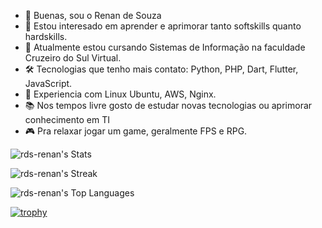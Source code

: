 - 👋 Buenas, sou o Renan de Souza
- 👀 Estou interesado em aprender e aprimorar tanto softskills quanto hardskills.
- 🌱 Atualmente estou cursando Sistemas de Informação na faculdade Cruzeiro do Sul Virtual.
- 🛠️ Tecnologias que tenho mais contato: Python, PHP, Dart, Flutter, JavaScript.
- 🔧 Experiencia com Linux Ubuntu, AWS, Nginx.
- 📚 Nos tempos livre gosto de estudar novas tecnologias ou aprimorar conhecimento em TI
- 🎮 Pra relaxar jogar um game, geralmente FPS e RPG.

![rds-renan's Stats](https://github-readme-stats.vercel.app/api?username=rds-renan&theme=blueberry&show_icons=true&hide_border=false&count_private=true&card_width=436)

![rds-renan's Streak](https://github-readme-streak-stats.herokuapp.com/?user=rds-renan&theme=blueberry&hide_border=false&card_width=436)

![rds-renan's Top Languages](https://github-readme-stats.vercel.app/api/top-langs/?username=rds-renan&theme=blueberry&show_icons=true&hide_border=false&layout=compact&card_width=436)

[![trophy](https://github-profile-trophy.vercel.app/?username=rds-renan&theme=darkhub)](https://github.com/rds-renan/github-profile-trophy)

<!---
rds-renan/rds-renan is a ✨ special ✨ repository because its `README.md` (this file) appears on your GitHub profile.
You can click the Preview link to take a look at your changes.
--->
